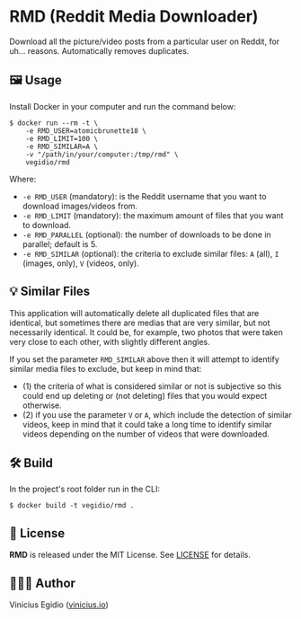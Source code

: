 # RMD (Reddit Media Downloader)

Download all the picture/video posts from a particular user on Reddit, for uh... reasons. Automatically removes duplicates.

## 🖼️ Usage

Install Docker in your computer and run the command below:

```
$ docker run --rm -t \
    -e RMD_USER=atomicbrunette18 \
    -e RMD_LIMIT=100 \
    -e RMD_SIMILAR=A \
    -v "/path/in/your/computer:/tmp/rmd" \
    vegidio/rmd
```

Where:

- `-e RMD_USER` (mandatory): is the Reddit username that you want to download images/videos from.
- `-e RMD_LIMIT` (mandatory): the maximum amount of files that you want to download.
- `-e RMD_PARALLEL` (optional): the number of downloads to be done in parallel; default is 5.
- `-e RMD_SIMILAR` (optional): the criteria to exclude similar files: `A` (all), `I` (images, only), `V` (videos, only).

## 💡 Similar Files

This application will automatically delete all duplicated files that are identical, but sometimes there are medias that are very similar, but not necessarily identical. It could be, for example, two photos that were taken very close to each other, with slightly different angles.

If you set the parameter `RMD_SIMILAR` above then it will attempt to identify similar media files to exclude, but keep in mind that:
- (1) the criteria of what is considered similar or not is subjective so this could end up deleting or (not deleting) files that you would expect otherwise.
- (2) if you use the parameter `V` or `A`, which include the detection of similar videos, keep in mind that it could take a long time to identify similar videos depending on the number of videos that were downloaded.

## 🛠️ Build

In the project's root folder run in the CLI:

```
$ docker build -t vegidio/rmd .
```

## 📝 License

**RMD** is released under the MIT License. See [LICENSE](LICENSE) for details.

## 👨🏾‍💻 Author

Vinicius Egidio ([vinicius.io](http://vinicius.io))
